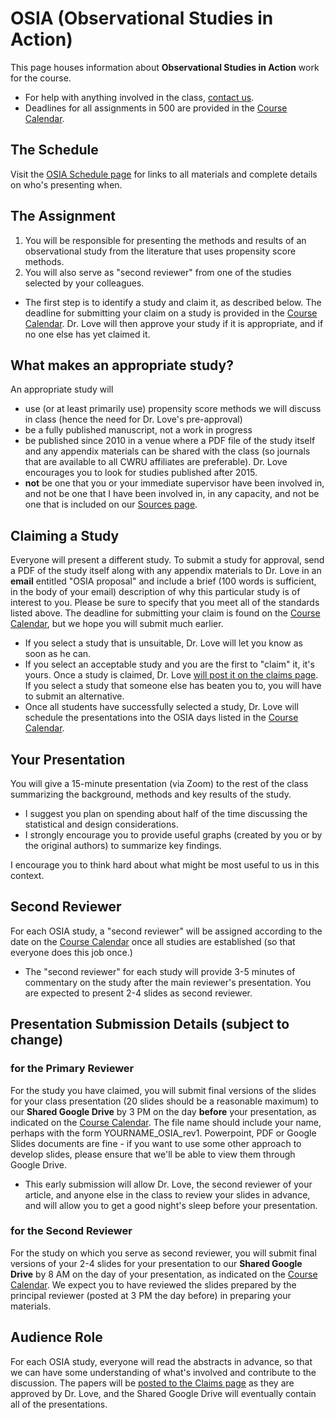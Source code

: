 # OSIA (Observational Studies in Action)

This page houses information about **Observational Studies in Action** work for the course.

- For help with anything involved in the class, [contact us](https://thomaselove.github.io/500/contact.html).
- Deadlines for all assignments in 500 are provided in the [Course Calendar](https://thomaselove.github.io/500/calendar.html).

## The Schedule

Visit the [OSIA Schedule page](https://github.com/THOMASELOVE/500-2021/blob/master/osia/schedule.md) for links to all materials and complete details on who's presenting when.

## The Assignment

1. You will be responsible for presenting the methods and results of an observational study from the literature that uses propensity score methods.
2. You will also serve as "second reviewer" from one of the studies selected by your colleagues.

- The first step is to identify a study and claim it, as described below. The deadline for submitting your claim on a study is provided in the [Course Calendar](https://thomaselove.github.io/500/calendar.html). Dr. Love will then approve your study if it is appropriate, and if no one else has yet claimed it.

## What makes an appropriate study?

An appropriate study will 

- use (or at least primarily use) propensity score methods we will discuss in class (hence the need for Dr. Love's pre-approval)
- be a fully published manuscript, not a work in progress
- be published since 2010 in a venue where a PDF file of the study itself and any appendix materials can be shared with the class (so journals that are available to all CWRU affiliates are preferable). Dr. Love encourages you to look for studies published after 2015.
- **not** be one that you or your immediate supervisor have been involved in, and not be one that I have been involved in, in any capacity, and not be one that is included on our [Sources page](https://github.com/THOMASELOVE/500-2021/tree/master/sources).

## Claiming a Study

Everyone will present a different study. To submit a study for approval, send a PDF of the study itself along with any appendix materials to Dr. Love in an **email** entitled "OSIA proposal" and include a brief (100 words is sufficient, in the body of your email) description of why this particular study is of interest to you. Please be sure to specify that you meet all of the standards listed above. The deadline for submitting your claim is found on the [Course Calendar](https://thomaselove.github.io/500/calendar.html), but we hope you will submit much earlier.

- If you select a study that is unsuitable, Dr. Love will let you know as soon as he can.
- If you select an acceptable study and you are the first to "claim" it, it's yours. Once a study is claimed, Dr. Love [will post it on the claims page](https://github.com/THOMASELOVE/500-2021/tree/master/osia/claims). If you select a study that someone else has beaten you to, you will have to submit an alternative.
- Once all students have successfully selected a study, Dr. Love will schedule the presentations into the OSIA days listed in the [Course Calendar](https://thomaselove.github.io/500/calendar.html).

## Your Presentation

You will give a 15-minute presentation (via Zoom) to the rest of the class summarizing the background, methods and key results of the study. 

- I suggest you plan on spending about half of the time discussing the statistical and design considerations.
- I strongly encourage you to provide useful graphs (created by you or by the original authors) to summarize key findings.

I encourage you to think hard about what might be most useful to us in this context. 

## Second Reviewer

For each OSIA study, a "second reviewer" will be assigned according to the date on the [Course Calendar](https://thomaselove.github.io/500/calendar.html) once all studies are established (so that everyone does this job once.) 

- The "second reviewer" for each study will provide 3-5 minutes of commentary on the study after the main reviewer's presentation. You are expected to present 2-4 slides as second reviewer. 

## Presentation Submission Details (subject to change)

### for the Primary Reviewer

For the study you have claimed, you will submit final versions of the slides for your class presentation (20 slides should be a reasonable maximum) to our **Shared Google Drive** by 3 PM on the day **before** your presentation, as indicated on the [Course Calendar](https://thomaselove.github.io/500/calendar.html). The file name should include your name, perhaps with the form YOURNAME_OSIA_rev1. Powerpoint, PDF or Google Slides documents are fine - if you want to use some other approach to develop slides, please ensure that we'll be able to view them through Google Drive.

- This early submission will allow Dr. Love, the second reviewer of your article, and anyone else in the class to review your slides in advance, and will allow you to get a good night's sleep before your presentation.

### for the Second Reviewer

For the study on which you serve as second reviewer, you will submit final versions of your 2-4 slides for your presentation to our **Shared Google Drive** by 8 AM on the day of your presentation, as indicated on the [Course Calendar](https://thomaselove.github.io/500/calendar.html). We expect you to have reviewed the slides prepared by the principal reviewer (posted at 3 PM the day before) in preparing your materials.

## Audience Role

For each OSIA study, everyone will read the abstracts in advance, so that we can have some understanding of what's involved and contribute to the discussion. The papers will be [posted to the Claims page](https://github.com/THOMASELOVE/500-2021/tree/master/osia/claims) as they are approved by Dr. Love, and the Shared Google Drive will eventually contain all of the presentations.

